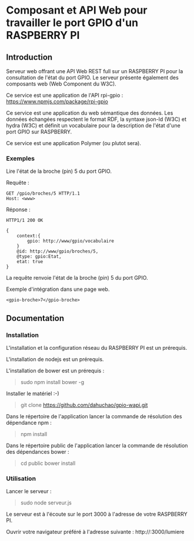 Composant et API Web pour travailler le port GPIO d'un RASPBERRY PI
======================================================

Introduction
------------

Serveur web offrant une API Web REST full sur un RASPBERRY PI pour la consultation de l'état du port GPIO. Le serveur présente également des composants web (Web Component du W3C).

Ce service est une application de l'API rpi-gpio : https://www.npmjs.com/package/rpi-gpio

Ce service est une application du web sémantique des données. Les données échangées respectent le format RDF, la syntaxe json-ld (W3C) et hydra (W3C) et définit un vocabulaire pour la description de l'état d'une port GPIO sur RASPBERRY.

Ce service est une application Polymer (ou plutot sera).

### Exemples

Lire l'état de la broche (pin) 5 du port GPIO.

Requête : 

    GET /gpio/broches/5 HTTP/1.1
    Host: <www>

Réponse : 

    HTTP1/1 200 OK
    
    {
        context:{
            gpio: http://www/gpio/vocabulaire
        }
        @id: http://www/gpio/broches/5,
        @type: gpio:Etat,
        etat: true
    }

La requête renvoie l'état de la broche (pin) 5 du port GPIO.

Exemple d'intégration dans une page web.

    <gpio-broche>7</gpio-broche>

Documentation
-------------

### Installation

L'installation et la configuration réseau du RASPBERRY PI est un prérequis.

L'installation de nodejs est un prérequis.

L'installation de bower est un prérequis :
> sudo npm install bower -g

Installer le matériel :-)
> git clone https://github.com/dahuchao/gpio-wapi.git

Dans le répertoire de l'application lancer la commande de résolution des dépendance npm : 
> npm install

Dans le répertoire public de l'application lancer la commande de résolution des dépendances bower : 
> cd public
> bower install

### Utilisation

Lancer le serveur : 
> sudo node serveur.js

Le serveur est à l'écoute sur le port 3000 à l'adresse de votre RASPBERRY PI.

Ouvrir votre navigateur préféré à l'adresse suivante : http://<addresse-ip-pi>:3000/lumiere

